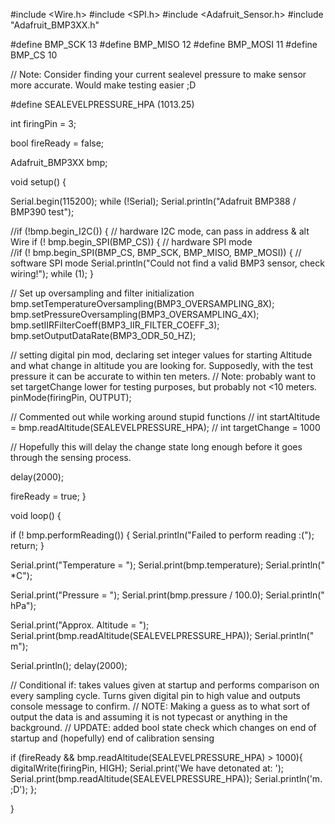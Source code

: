 #include <Wire.h>
#include <SPI.h>
#include <Adafruit_Sensor.h>
#include "Adafruit_BMP3XX.h"

#define BMP_SCK 13
#define BMP_MISO 12
#define BMP_MOSI 11
#define BMP_CS 10

// Note: Consider finding your current sealevel pressure to make sensor more accurate. Would make testing easier ;D

#define SEALEVELPRESSURE_HPA (1013.25)

int firingPin = 3;

bool fireReady = false;

Adafruit_BMP3XX bmp;

void setup() {
  
  Serial.begin(115200);
  while (!Serial);
  Serial.println("Adafruit BMP388 / BMP390 test");

  //if (!bmp.begin_I2C()) {   // hardware I2C mode, can pass in address & alt Wire
  if (! bmp.begin_SPI(BMP_CS)) {  // hardware SPI mode  
  //if (! bmp.begin_SPI(BMP_CS, BMP_SCK, BMP_MISO, BMP_MOSI)) {  // software SPI mode
    Serial.println("Could not find a valid BMP3 sensor, check wiring!");
    while (1);
  }

  // Set up oversampling and filter initialization
  bmp.setTemperatureOversampling(BMP3_OVERSAMPLING_8X);
  bmp.setPressureOversampling(BMP3_OVERSAMPLING_4X);
  bmp.setIIRFilterCoeff(BMP3_IIR_FILTER_COEFF_3);
  bmp.setOutputDataRate(BMP3_ODR_50_HZ);




  // setting digital pin mod, declaring set integer values for starting Altitude and what change in altitude you are looking for. Supposedly, with the test pressure it can be accurate to within ten meters.
  // Note: probably want to set targetChange lower for testing purposes, but probably not <10 meters.
  pinMode(firingPin, OUTPUT);
  
  
  // Commented out while working around stupid functions
  // int startAltitude = bmp.readAltitude(SEALEVELPRESSURE_HPA);
  // int targetChange = 1000


  // Hopefully this will delay the change state long enough before it goes through the sensing process.

  delay(2000);

  fireReady = true;
}

void loop() {

  
  if (! bmp.performReading()) {
    Serial.println("Failed to perform reading :(");
    return;
  }


  Serial.print("Temperature = ");
  Serial.print(bmp.temperature);
  Serial.println(" *C");

  Serial.print("Pressure = ");
  Serial.print(bmp.pressure / 100.0);
  Serial.println(" hPa");

  Serial.print("Approx. Altitude = ");
  Serial.print(bmp.readAltitude(SEALEVELPRESSURE_HPA));
  Serial.println(" m");

  Serial.println();
  delay(2000);

  
  // Conditional if: takes values given at startup and performs comparison on every sampling cycle. Turns given digital pin to high value and outputs console message to confirm. 
  // NOTE: Making a guess as to what sort of output the data is and assuming it is not typecast or anything in the background.
  // UPDATE: added bool state check which changes on end of startup and (hopefully) end of calibration sensing
   
  if (fireReady && bmp.readAltitude(SEALEVELPRESSURE_HPA) > 1000){
    digitalWrite(firingPin, HIGH);
    Serial.print('We have detonated at: ');
    Serial.print(bmp.readAltitude(SEALEVELPRESSURE_HPA));
    Serial.println('m. ;D');
  };

  
}
